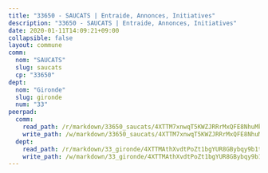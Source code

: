 ```yaml
---
title: "33650 - SAUCATS | Entraide, Annonces, Initiatives"
description: "33650 - SAUCATS | Entraide, Annonces, Initiatives"
date: 2020-01-11T14:09:21+09:00
collapsible: false
layout: commune
comm:
  nom: "SAUCATS"
  slug: saucats
  cp: "33650"
dept:
  nom: "Gironde"
  slug: gironde
  num: "33"
peerpad:
  comm:
    read_path: /r/markdown/33650_saucats/4XTTM7xnwqT5KWZJRRrMxQFE8NhuMkGZfgakNrmf7hdJZsBHx
    write_path: /w/markdown/33650_saucats/4XTTM7xnwqT5KWZJRRrMxQFE8NhuMkGZfgakNrmf7hdJZsBHx-K3TgULrH4ALxmBDWFnJ7URKTZ6P5SXT4KXXuwsY1fzTnuyW4CJ8LV4zfPin27LexeUnY1HReEV9Z7EoSZ1tmNMsP399cn1hdDs3GbpezqXX7C1iZkdu1qJxP5v47vVp6DnRqpyAn
  dept:
    read_path: /r/markdown/33_gironde/4XTTMAthXvdtPoZt1bgYUR8GBybqy9b1tLUaaKDw5iKj57LRt
    write_path: /w/markdown/33_gironde/4XTTMAthXvdtPoZt1bgYUR8GBybqy9b1tLUaaKDw5iKj57LRt-K3TgU8ogmN5s8hbKrZhkV9P1KQiFepNWXjoYRvdMTW1jt7eRXTmrjG677tN9mcUTsALjzYGgb8mvcrYPJn2Jd8cTiBmF9aZcbgdcQL1kzCPJnSf6X8tpEcGPdTr5qT6cQqEpt6oQ
---
```


